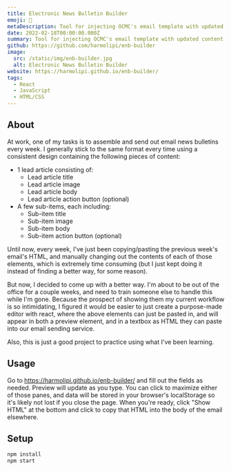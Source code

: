 ```yaml
---
title: Electronic News Bulletin Builder
emoji: 📧
metaDescription: Tool for injecting OCMC's email template with updated content for weekly email news bulletins.
date: 2022-02-18T00:00:00.000Z
summary: Tool for injecting OCMC's email template with updated content for weekly email news bulletins.
github: https://github.com/harmolipi/enb-builder
image:
  src: /static/img/enb-builder.jpg
  alt: Electronic News Bulletin Builder
website: https://harmolipi.github.io/enb-builder/
tags:
  - React
  - JavaScript
  - HTML/CSS
---
```


## About

At work, one of my tasks is to assemble and send out email news bulletins every week. I generally stick to the same format every time using a consistent design containing the following pieces of content:

- 1 lead article consisting of:
  - Lead article title
  - Lead article image
  - Lead article body
  - Lead article action button (optional)
- A few sub-items, each including:
  - Sub-item title
  - Sub-item image
  - Sub-item body
  - Sub-item action button (optional)

Until now, every week, I've just been copying/pasting the previous week's email's HTML, and manually changing out the contents of each of those elements, which is extremely time consuming (but I just kept doing it instead of finding a better way, for some reason).

But now, I decided to come up with a better way. I'm about to be out of the office for a couple weeks, and need to train someone else to handle this while I'm gone. Because the prospect of showing them my current workflow is so intimidating, I figured it would be easier to just create a purpose-made editor with react, where the above elements can just be pasted in, and will appear in both a preview element, and in a textbox as HTML they can paste into our email sending service.

Also, this is just a good project to practice using what I've been learning.

## Usage

Go to https://harmolipi.github.io/enb-builder/ and fill out the fields as needed. Preview will update as you type. You can click to maximize either of those panes, and data will be stored in your browser's localStorage so it's likely not lost if you close the page. When you're ready, click "Show HTML" at the bottom and click to copy that HTML into the body of the email elsewhere.

## Setup

```bash
npm install
npm start
```
